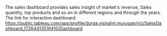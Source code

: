 The sales dashboard provides sales insight of market's revenue, Sales quantity, top products and so on in different regions and through the years.
The link for interactive dashboard: https://public.tableau.com/app/profile/durga.vishalini.murugan/viz/SalesDashboard_17264413519410/Dashboard  
